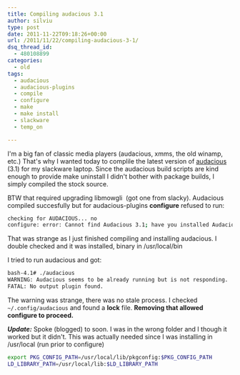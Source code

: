 ```yaml
---
title: Compiling audacious 3.1
author: silviu
type: post
date: 2011-11-22T09:18:26+00:00
url: /2011/11/22/compiling-audacious-3-1/
dsq_thread_id:
  - 480108899
categories:
  - old
tags:
  - audacious
  - audacious-plugins
  - compile
  - configure
  - make
  - make install
  - slackware
  - temp_on

---
```

I'm a big fan of classic media players (audacious, xmms, the old winamp, etc.) That's why I wanted today to complile the latest version of [audacious](http://audacious-media-player.org/) (3.1) for my slackware laptop. Since the audacious build scripts are kind enough to provide make uninstall I didn't bother with package builds, I simply compiled the stock source.

BTW that required upgrading libmowgli  (got one from slacky). Audacious compiled succesfully but for audacious-plugins **configure** refused to run:

```bash
checking for AUDACIOUS... no
configure: error: Cannot find Audacious 3.1; have you installed Audacious yet?
```

That was strange as I just finished compiling and installing audacious. I double checked and it was installed, binary in /usr/local/bin

I tried to run audacious and got:

```bash
bash-4.1# ./audacious
WARNING: Audacious seems to be already running but is not responding.
FATAL: No output plugin found.
```

The warning was strange, there was no stale process. I checked `~/.config/audacious` and found a **lock** file. **Removing that allowed configure to proceed.**

_**Update:**_ Spoke (blogged) to soon. I was in the wrong folder and I though it worked but it didn't. This was actually needed since I was installing in /usr/local (run prior to configure)

```bash
export PKG_CONFIG_PATH=/usr/local/lib/pkgconfig:$PKG_CONFIG_PATH
LD_LIBRARY_PATH=/usr/local/lib:$LD_LIBRARY_PATH
```
